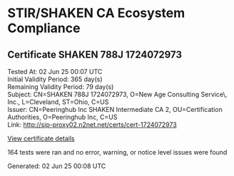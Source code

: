 # STIR/SHAKEN CA Ecosystem Compliance

## Certificate SHAKEN 788J 1724072973

Tested At: 02 Jun 25 00:07 UTC\
Initial Validity Period: 365 day(s)\
Remaining Validity Period: 79 day(s)\
Subject: CN=SHAKEN 788J 1724072973, O=New Age Consulting Service\\, Inc., L=Cleveland, ST=Ohio, C=US\
Issuer: CN=Peeringhub Inc SHAKEN Intermediate CA 2, OU=Certification Authorities, O=Peeringhub Inc, C=US\
Link: http://sip-proxy02.n2net.net/certs/cert-1724072973

[View certificate details](https://x509.io/?cert=MIIDNDCCAtqgAwIBAgIQCgvkLqG%2FMPHSC8G6Bt5UfDAKBggqhkjOPQQDAjB8MQswCQYDVQQGEwJVUzEXMBUGA1UECgwOUGVlcmluZ2h1YiBJbmMxIjAgBgNVBAsMGUNlcnRpZmljYXRpb24gQXV0aG9yaXRpZXMxMDAuBgNVBAMMJ1BlZXJpbmdodWIgSW5jIFNIQUtFTiBJbnRlcm1lZGlhdGUgQ0EgMjAeFw0yNDA4MTkxMzA5MzRaFw0yNTA4MTkxMzA5MzRaMHwxCzAJBgNVBAYTAlVTMQ0wCwYDVQQIDARPaGlvMRIwEAYDVQQHDAlDbGV2ZWxhbmQxKTAnBgNVBAoMIE5ldyBBZ2UgQ29uc3VsdGluZyBTZXJ2aWNlLCBJbmMuMR8wHQYDVQQDDBZTSEFLRU4gNzg4SiAxNzI0MDcyOTczMFkwEwYHKoZIzj0CAQYIKoZIzj0DAQcDQgAEnNvFSXZ%2FDF%2BbtY8obkHgw%2FVJJPC3Y7quHTtKV%2FKIcGQhJftm7sQIfsLKvcGiAPg8mJupVJRKdxHYN5RP3MEb3qOCATwwggE4MA4GA1UdDwEB%2FwQEAwIHgDAMBgNVHRMBAf8EAjAAMB0GA1UdDgQWBBR1%2F5gZPUW4woaAIvJxni3saYRqITAfBgNVHSMEGDAWgBSuoXNRiClXEcoMqfSxCm5OuEtNBzAXBgNVHSAEEDAOMAwGCmCGSAGG%2FwkBAQQwFgYIKwYBBQUHARoECjAIoAYWBDc4OEowgaYGA1UdHwSBnjCBmzCBmKA6oDiGNmh0dHBzOi8vYXV0aGVudGljYXRlLWFwaS5pY29uZWN0aXYuY29tL2Rvd25sb2FkL3YxL2NybKJapFgwVjEUMBIGA1UEBwwLQnJpZGdld2F0ZXIxCzAJBgNVBAgMAk5KMRMwEQYDVQQDDApTVEktUEEgQ1JMMQswCQYDVQQGEwJVUzEPMA0GA1UECgwGU1RJLVBBMAoGCCqGSM49BAMCA0gAMEUCIEHZ8a7AJ58cf2w5jkBUCv9p2X%2BQNe0W18LlnfMB81AqAiEAmWlQfe23z6JmYKvLMcL5dhJshXwsNSDIP%2FoHK%2FL8xHA%3D)

164 tests were ran and no error, warning, or notice level issues were found


Generated: 02 Jun 25 00:08 UTC